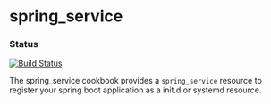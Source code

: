 # spring_service
### Status
[![Build Status](https://travis-ci.org/gscho/spring_service.png)](https://travis-ci.org/gscho/spring_service) 

The spring_service cookbook provides a `spring_service` resource to register your spring boot application as a init.d or systemd resource.
